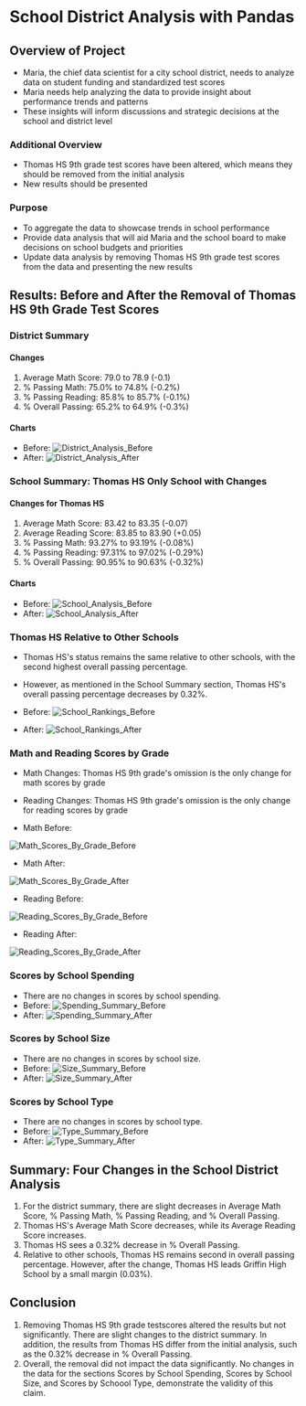 # School District Analysis with Pandas 

## Overview of Project

* Maria, the chief data scientist for a city school district, needs to analyze data on student funding and standardized test scores
* Maria needs help analyzing the data to provide insight about performance trends and patterns
* These insights will inform discussions and strategic decisions at the school and district level 

### Additional Overview 

* Thomas HS 9th grade test scores have been altered, which means they should be removed from the initial analysis 
* New results should be presented

### Purpose

* To aggregate the data to showcase trends in school performance
* Provide data analysis that will aid Maria and the school board to make decisions on school budgets and priorities 
* Update data analysis by removing Thomas HS 9th grade test scores from the data and presenting the new results

## Results: Before and After the Removal of Thomas HS 9th Grade Test Scores 

### District Summary

#### Changes 

1. Average Math Score: 79.0 to 78.9 (-0.1)
2. % Passing Math: 75.0% to 74.8% (-0.2%)
3. % Passing Reading: 85.8% to 85.7% (-0.1%)
4. % Overall Passing: 65.2% to 64.9% (-0.3%)

#### Charts

* Before: ![District_Analysis_Before](Images/District_Summary_Before.png)
* After: ![District_Analysis_After](Images/District_Summary_After.png)

### School Summary: Thomas HS Only School with Changes

#### Changes for Thomas HS 

1. Average Math Score: 83.42 to 83.35 (-0.07)
2. Average Reading Score: 83.85 to 83.90 (+0.05)
3. % Passing Math: 93.27% to 93.19% (-0.08%)
4. % Passing Reading: 97.31% to 97.02% (-0.29%)
5. % Overall Passing: 90.95% to 90.63% (-0.32%)

#### Charts 

* Before: ![School_Analysis_Before](Images/School_Summary_Before.png)
* After: ![School_Analysis_After](Images/School_Summary_After.png)

### Thomas HS Relative to Other Schools 

* Thomas HS's status remains the same relative to other schools, with the second highest overall passing percentage. 
* However, as mentioned in the School Summary section, Thomas HS's overall passing percentage decreases by 0.32%. 

* Before: ![School_Rankings_Before](Images/School_Rankings_Before.png)
* After: ![School_Rankings_After](Images/School_Rankings_After.png)

### Math and Reading Scores by Grade

* Math Changes: Thomas HS 9th grade's omission is the only change for math scores by grade
* Reading Changes: Thomas HS 9th grade's omission is the only change for reading scores by grade 

* Math Before:

![Math_Scores_By_Grade_Before](Images/Math_Scores_By_Grade_Before.png)

* Math After:

![Math_Scores_By_Grade_After](Images/Math_Scores_By_Grade_After.png)

* Reading Before:

![Reading_Scores_By_Grade_Before](Images/Reading_Scores_By_Grade_Before.png)

* Reading After:

![Reading_Scores_By_Grade_After](Images/Reading_Scores_By_Grade_After.png)

### Scores by School Spending

* There are no changes in scores by school spending.
* Before: ![Spending_Summary_Before](Images/Spending_Summary_Before.png)
* After: ![Spending_Summary_After](Images/Spending_Summary_After.png)

### Scores by School Size

* There are no changes in scores by school size.
* Before: ![Size_Summary_Before](Images/Size_Summary_Before.png)
* After: ![Size_Summary_After](Images/Size_Summary_After.png)

### Scores by School Type 

* There are no changes in scores by school type.
* Before: ![Type_Summary_Before](Images/Type_Summary_Before.png)
* After: ![Type_Summary_After](Images/Type_Summary_After.png)

## Summary: Four Changes in the School District Analysis 

1. For the district summary, there are slight decreases in Average Math Score, % Passing Math, % Passing Reading, and % Overall Passing.
2. Thomas HS's Average Math Score decreases, while its Average Reading Score increases.
3. Thomas HS sees a 0.32% decrease in % Overall Passing. 
4. Relative to other schools, Thomas HS remains second in overall passing percentage. However, after the change, Thomas HS leads Griffin High School by a small margin (0.03%). 

## Conclusion

1. Removing Thomas HS 9th grade testscores altered the results but not significantly. There are slight changes to the district summary. In addition, the results from Thomas HS differ from the initial analysis, such as the 0.32% decrease in % Overall Passing. 
2. Overall, the removal did not impact the data significantly. No changes in the data for the sections Scores by School Spending, Scores by School Size, and Scores by Schoool Type, demonstrate the validity of this claim. 